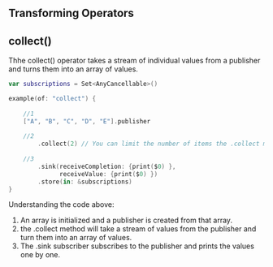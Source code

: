## Transforming Operators

## collect()
Thhe collect() operator takes a stream of individual values from a publisher and turns them into an array of values.

``` swift
var subscriptions = Set<AnyCancellable>()

example(of: "collect") {
    
    //1 
    ["A", "B", "C", "D", "E"].publisher
    
    //2
        .collect(2) // You can limit the number of items the .collect method will collect. Here it specifies two.
        
    //3 
        .sink(receiveCompletion: {print($0) },
              receiveValue: {print($0) })
        .store(in: &subscriptions)
}

```

Understanding the code above:
 
 1. An array is initialized and a publisher is created from that array.
 2. the .collect method will take a stream of values from the publisher and turn them into an array of values.
 3. The .sink subscriber subscribes to the publisher and prints the values one by one.
